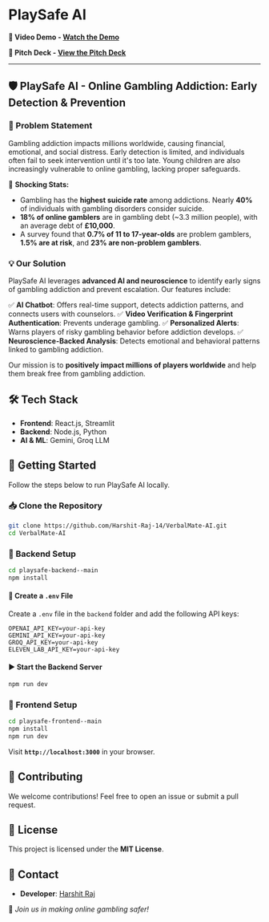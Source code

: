 # PlaySafe AI

**🎥 Video Demo - [Watch the Demo](https://drive.google.com/file/d/1RwVrp-BE4IP6VQNeDa-08DPd-VGMabSf/view?usp=sharing)**

**📑 Pitch Deck - [View the Pitch Deck](https://www.canva.com/design/DAGeZTG05YE/1MFNxX6LqMq665_tfgLNAg/view?utm_content=DAGeZTG05YE&utm_campaign=designshare&utm_medium=link2&utm_source=uniquelinks&utlId=hf6cf8047b4)**

<hr>

## 🛡️ PlaySafe AI - Online Gambling Addiction: Early Detection & Prevention

### 🚨 Problem Statement
Gambling addiction impacts millions worldwide, causing financial, emotional, and social distress. Early detection is limited, and individuals often fail to seek intervention until it's too late. Young children are also increasingly vulnerable to online gambling, lacking proper safeguards.

🔹 **Shocking Stats:**
- Gambling has the **highest suicide rate** among addictions. Nearly **40%** of individuals with gambling disorders consider suicide.
- **18% of online gamblers** are in gambling debt (~3.3 million people), with an average debt of **£10,000**.
- A survey found that **0.7% of 11 to 17-year-olds** are problem gamblers, **1.5% are at risk**, and **23% are non-problem gamblers**.

### 💡 Our Solution
PlaySafe AI leverages **advanced AI and neuroscience** to identify early signs of gambling addiction and prevent escalation. Our features include:

✅ **AI Chatbot**: Offers real-time support, detects addiction patterns, and connects users with counselors.
✅ **Video Verification & Fingerprint Authentication**: Prevents underage gambling.
✅ **Personalized Alerts**: Warns players of risky gambling behavior before addiction develops.
✅ **Neuroscience-Backed Analysis**: Detects emotional and behavioral patterns linked to gambling addiction.

Our mission is to **positively impact millions of players worldwide** and help them break free from gambling addiction.

## 🛠️ Tech Stack
- **Frontend**: React.js, Streamlit
- **Backend**: Node.js, Python
- **AI & ML**: Gemini, Groq LLM

## 🚀 Getting Started
Follow the steps below to run PlaySafe AI locally.

### 📥 Clone the Repository
```sh
git clone https://github.com/Harshit-Raj-14/VerbalMate-AI.git
cd VerbalMate-AI
```

### 🔧 Backend Setup
```sh
cd playsafe-backend--main
npm install
```

#### 📌 Create a `.env` File
Create a `.env` file in the `backend` folder and add the following API keys:
```env
OPENAI_API_KEY=your-api-key
GEMINI_API_KEY=your-api-key
GROQ_API_KEY=your-api-key
ELEVEN_LAB_API_KEY=your-api-key
```

#### ▶️ Start the Backend Server
```sh
npm run dev
```

### 🎨 Frontend Setup
```sh
cd playsafe-frontend--main
npm install
npm run dev
```

Visit **`http://localhost:3000`** in your browser.

## 🤝 Contributing
We welcome contributions! Feel free to open an issue or submit a pull request.

## 📜 License
This project is licensed under the **MIT License**.

## 💌 Contact
- **Developer**: [Harshit Raj](https://github.com/Harshit-Raj-14)

🚀 *Join us in making online gambling safer!*
